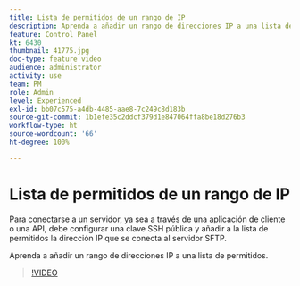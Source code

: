 ```yaml
---
title: Lista de permitidos de un rango de IP
description: Aprenda a añadir un rango de direcciones IP a una lista de permitidos.
feature: Control Panel
kt: 6430
thumbnail: 41775.jpg
doc-type: feature video
audience: administrator
activity: use
team: PM
role: Admin
level: Experienced
exl-id: bb07c575-a4db-4485-aae8-7c249c8d183b
source-git-commit: 1b1efe35c2ddcf379d1e847064ffa8be18d276b3
workflow-type: ht
source-wordcount: '66'
ht-degree: 100%

---
```


# Lista de permitidos de un rango de IP

Para conectarse a un servidor, ya sea a través de una aplicación de cliente o una API, debe configurar una clave SSH pública y añadir a la lista de permitidos la dirección IP que se conecta al servidor SFTP.

Aprenda a añadir un rango de direcciones IP a una lista de permitidos.

>[!VIDEO](https://video.tv.adobe.com/v/41775?quality=12&learn=0n)

